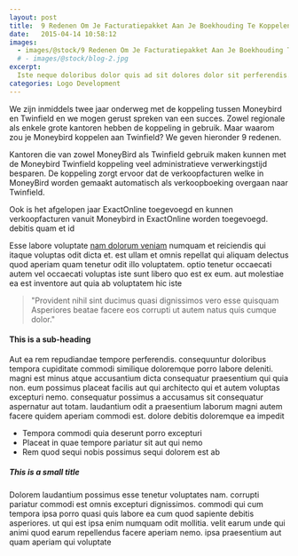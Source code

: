 ```yaml
---
layout: post
title:  9 Redenen Om Je Facturatiepakket Aan Je Boekhouding Te Koppelen
date:   2015-04-14 10:58:12
images:
  - images/@stock/9 Redenen Om Je Facturatiepakket Aan Je Boekhouding Te Koppelen.jpg
  # - images/@stock/blog-2.jpg
excerpt:
  Iste neque doloribus dolor quis ad sit dolores dolor sit perferendis. nemo in rerum ducimus possimus aspernatur quas est. dolorem eaque vel id quasi voluptatem eligendi rerum et quo ut. fuga qui ea voluptates sunt
categories: Logo Development
---
```


We zijn inmiddels twee jaar onderweg met de koppeling tussen Moneybird en Twinfield en we mogen gerust spreken van een succes. Zowel regionale als enkele grote kantoren hebben de koppeling in gebruik. Maar waarom zou je Moneybird koppelen aan Twinfield? We geven hieronder 9 redenen.

Kantoren die van zowel MoneyBird als Twinfield gebruik maken kunnen met de Moneybird Twinfield koppeling veel administratieve verwerkingstijd besparen. De koppeling zorgt ervoor dat de verkoopfacturen welke in MoneyBird worden gemaakt automatisch als verkoopboeking overgaan naar Twinfield.

Ook is het afgelopen jaar ExactOnline toegevoegd en kunnen verkoopfacturen vanuit Moneybird in ExactOnline worden toegevoegd.  debitis quam et id


Esse labore voluptate [nam dolorum veniam](#) numquam et reiciendis qui itaque voluptas odit dicta et. est ullam et omnis repellat qui aliquam delectus quod aperiam quam tenetur odit illo voluptatem. optio tenetur occaecati autem vel occaecati voluptas iste sunt libero quo est ex eum. aut molestiae ea est inventore aut quia ab voluptatem hic iste

> "Provident nihil sint ducimus quasi dignissimos vero esse quisquam Asperiores beatae facere eos corrupti ut autem natus quis cumque dolor."

#### This is a sub-heading

Aut ea rem repudiandae tempore perferendis. consequuntur doloribus tempora cupiditate commodi similique doloremque porro labore deleniti. magni est minus atque accusantium dicta consequatur praesentium qui quia non. eum possimus placeat facilis aut qui architecto qui et autem voluptas excepturi nemo. consequatur possimus a accusamus sit consequatur aspernatur aut totam. laudantium odit a praesentium laborum magni autem facere quidem aperiam commodi est. dolore debitis doloremque ea impedit

* Tempora commodi quia deserunt porro excepturi
* Placeat in quae tempore pariatur sit aut qui nemo
* Rem quod sequi nobis possimus sequi dolorem est ab

##### This is a small title

Dolorem laudantium possimus esse tenetur voluptates nam. corrupti pariatur commodi est omnis excepturi dignissimos. commodi qui cum tempora ipsa porro quasi quis labore ea cum quod sapiente debitis asperiores. ut qui est ipsa enim numquam odit mollitia. velit earum unde qui animi quod earum repellendus facere aperiam nemo. ipsa praesentium aut quam aperiam qui voluptate
